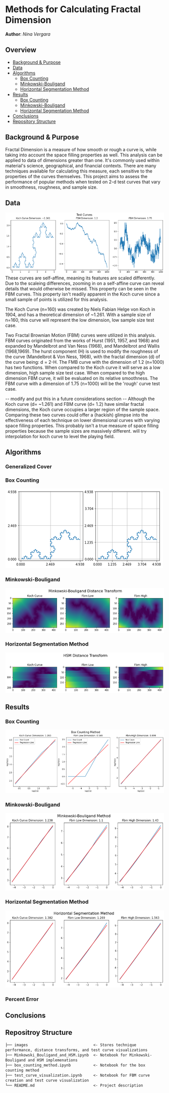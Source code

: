 # Methods for Calculating Fractal Dimension
 
**Author**: *Nina Vergara*
  
## Overview
- [Background & Purpose]()
- [Data]()
- [Algorithms]()
  - [Box Counting]()
  - [Minkowski-Bouligand]()
  - [Horizontal Segmentation Method]()
- [Results]()
  - [Box Counting]()
  - [Minkowski-Bouligand]()
  - [Horizontal Segmentation Method]()
- [Conclusions]()
- [Repository Structure]()
  
## Background & Purpose
Fractal Dimension is a measure of how smooth or rough a curve is, while taking into account the space filling properties as well. This analysis can be applied to data of dimensions greater than one. 
It's commonly used within material's science, geographical, and financial contexts. There are many techniques available for calculating this measure, each sensitive to the properties of the curves themselves. 
This project aims to assess the performance of popular methods when tested on 2-d test curves that vary in smoothness, roughness, and sample size.
 
## Data
![test curves](https://github.com/ninavergara605/dimension_analysis/blob/13db2adb864f48822341ad61d94c55545d40aeb8/images/test_curves.png)
These curves are self-affine, meaning its features are scaled differently. Due to the scaleing differences, zooming in on a self-affine curve can reveal details that would otherwise be missed. This property can be seen in the FBM curves. This property isn't readily apparent in the Koch curve since a small sample of points is utilized for this analysis.

The Koch Curve (n=160) was created by Niels Fabian Helge von Koch in 1904, and has a theoretical dimension of ~1.261. With a sample size of n=160, this curve will represent the low dimension, low sample size test case.  

Two Fractal Brownian Motion (FBM) curves were utilized in this analysis. FBM curves originated from the works of Hurst (1951, 1957, and 1968) and expanded by Mandelbrot and Van Ness (1968), and Mandelbrot and Wallis (1968,1969).
The hurst component (H) is used to modify the roughness of the curve (Mandelbrot & Von Ness, 1968), with the fractal dimension (d) of the curve being: d = 2-H. 
The FMB curve with the dimension of 1.2 (n=1000) has two functions. When compared to the Koch curve it will serve as a low dimension, high sample size test case. When compared to the high dimension FBM curve, it will be evaluated on its relative smoothness. The FBM curve with a dimension of 1.75 (n=1000) will be the 'rough' curve test case.

-- modify and put this in a future considerations section -- 
Although the Koch curve (d= ~1.261) and FBM curve (d= 1.2) have similar fractal dimensions, the Koch curve occupies a larger region of the sample space. Comparing these two curves could offer a (hackish) glimpse into the effectiveness of each technique
on lower dimensional curves with varying space filling properties. This probably isn't a true measure of space filling properties because the sample sizes are massively different. will try interpolation for koch curve to level the playing field. 

## Algorithms
### Generalized Cover

### Box Counting
![box counting grid](https://github.com/ninavergara605/dimension_analysis/blob/13db2adb864f48822341ad61d94c55545d40aeb8/images/box_counting_grid.png)

### Minkowski-Bouligand
![nd- distance transform](https://github.com/ninavergara605/dimension_analysis/blob/13db2adb864f48822341ad61d94c55545d40aeb8/images/nd_distance_transform.png)

### Horizontal Segmentation Method
![1d-distance transform](https://github.com/ninavergara605/dimension_analysis/blob/13db2adb864f48822341ad61d94c55545d40aeb8/images/1d_distance_transform.png)

## Results

### Box Counting
![box counting result](https://github.com/ninavergara605/dimension_analysis/blob/c7b9e5cf784385f2fff854878a77c4bbbc4c8f8b/images/box_counting_result.png)

### Minkowski-Bouligand
![Minkowski-Bouligand result](https://github.com/ninavergara605/dimension_analysis/blob/c7b9e5cf784385f2fff854878a77c4bbbc4c8f8b/images/minkowski_performance.png)

### Horizontal Segmentation Method
![HSM result](https://github.com/ninavergara605/dimension_analysis/blob/c7b9e5cf784385f2fff854878a77c4bbbc4c8f8b/images/hsm_performance.png)

### Percent Error

## Conclusions
    

## Repositroy Structure
 ```
├── images                             <- Stores technique performance, distance transforms, and test curve visualizations                                  
├── Minkowski_Bouligand_and_HSM.ipynb  <- Notebook for Minkowski-Bouligand and HSM implemenations
├── box_counting_method.ipynb          <- Notebook for the box counting method
├── test_curve_visualization.ipynb     <- Notebook for FBM curve creation and test curve visualization  
└── README.md                          <- Project description
